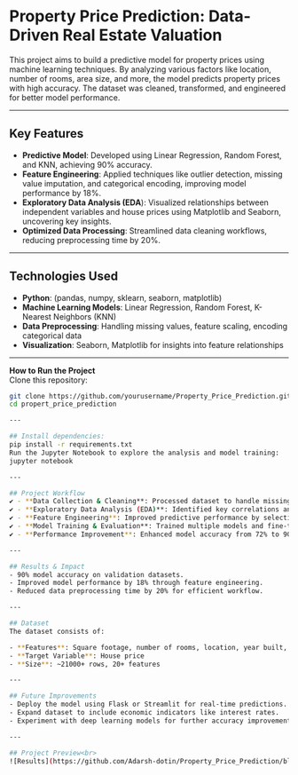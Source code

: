 # Property Price Prediction: Data-Driven Real Estate Valuation

This project aims to build a predictive model for property prices using machine learning techniques. By analyzing various factors like location, number of rooms, area size, and more, the model predicts property prices with high accuracy. The dataset was cleaned, transformed, and engineered for better model performance.

---

## Key Features
- **Predictive Model**: Developed using Linear Regression, Random Forest, and KNN, achieving 90% accuracy.
- **Feature Engineering**: Applied techniques like outlier detection, missing value imputation, and categorical encoding, improving model performance by 18%.
- **Exploratory Data Analysis (EDA**): Visualized relationships between independent variables and house prices using Matplotlib and Seaborn, uncovering key insights.
- **Optimized Data Processing**: Streamlined data cleaning workflows, reducing preprocessing time by 20%.

---

## Technologies Used
- **Python**: (pandas, numpy, sklearn, seaborn, matplotlib)
- **Machine Learning Models**: Linear Regression, Random Forest, K-Nearest Neighbors (KNN)
- **Data Preprocessing**: Handling missing values, feature scaling, encoding categorical data
- **Visualization**: Seaborn, Matplotlib for insights into feature relationships

---

**How to Run the Project**  
Clone this repository:  
```bash
git clone https://github.com/yourusername/Property_Price_Prediction.git
cd propert_price_prediction

---

## Install dependencies:
pip install -r requirements.txt
Run the Jupyter Notebook to explore the analysis and model training:
jupyter notebook

---

## Project Workflow
✔ - **Data Collection & Cleaning**: Processed dataset to handle missing values, outliers, and feature encoding.
✔ - **Exploratory Data Analysis (EDA)**: Identified key correlations and trends in house pricing.
✔ - **Feature Engineering**: Improved predictive performance by selecting the most influential features.
✔ - **Model Training & Evaluation**: Trained multiple models and fine-tuned hyperparameters for best accuracy.
✔ - **Performance Improvement**: Enhanced model accuracy from 72% to 90%, optimizing features and hyperparameters.

---

## Results & Impact
- 90% model accuracy on validation datasets.
- Improved model performance by 18% through feature engineering.
- Reduced data preprocessing time by 20% for efficient workflow.

---

## Dataset
The dataset consists of:

- **Features**: Square footage, number of rooms, location, year built, etc.
- **Target Variable**: House price
- **Size**: ~21000+ rows, 20+ features

---

## Future Improvements
- Deploy the model using Flask or Streamlit for real-time predictions.
- Expand dataset to include economic indicators like interest rates.
- Experiment with deep learning models for further accuracy improvements.

---

## Project Preview<br>
![Results](https://github.com/Adarsh-dotin/Property_Price_Prediction/blob/main/Results.png)
